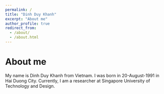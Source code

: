 ```yaml
---
permalink: /
title: "Dinh Duy Khanh"
excerpt: "About me"
author_profile: true
redirect_from: 
  - /about/
  - /about.html
---
```


About me
======
My name is Dinh Duy Khanh from Vietnam. I was born in 20-August-1991 in Hai Duong City. Currently, I am a researcher at Singapore University of Technology and Design.
